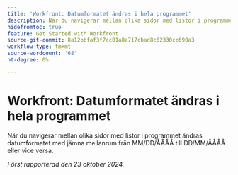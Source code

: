 ```yaml
---
title: 'Workfront: Datumformatet ändras i hela programmet'
description: När du navigerar mellan olika sidor med listor i programmet ändras datumformatet med jämna mellanrum från MM/DD/ÅÅÅÅ till DD/MM/ÅÅÅÅ eller vice versa.
hidefromtoc: true
feature: Get Started with Workfront
source-git-commit: 8a12bbfaf3f7cc01a8a717cbad8c62330cc690a3
workflow-type: tm+mt
source-wordcount: '68'
ht-degree: 0%

---
```


# Workfront: Datumformatet ändras i hela programmet

<!--
>[!NOTE]
>
>This issue was fixed on August 30, 2024.
-->

När du navigerar mellan olika sidor med listor i programmet ändras datumformatet med jämna mellanrum från MM/DD/ÅÅÅÅ till DD/MM/ÅÅÅÅ eller vice versa.

_Först rapporterad den 23 oktober 2024._
